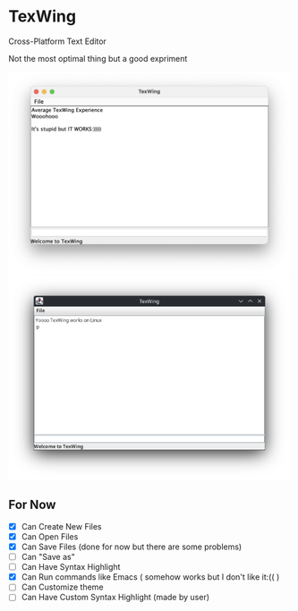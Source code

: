 # TexWing
Cross-Platform Text Editor

Not the most optimal thing but a good expriment

![Screenshot MacOS](./screenshot.png)
![Screenshot Linux](./screenshot2.png)

## For Now
- [x] Can Create New Files
- [x] Can Open Files
- [x] Can Save Files (done for now but there are some problems)
- [ ] Can "Save as"
- [ ] Can Have Syntax Highlight
- [x] Can Run commands like Emacs ( somehow works but I don't like it:(( )
- [ ] Can Customize theme
- [ ] Can Have Custom Syntax Highlight (made by user)
